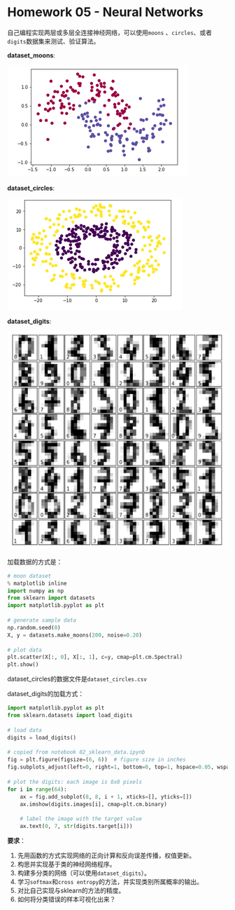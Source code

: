 # Homework 05 - Neural Networks

自己编程实现两层或多层全连接神经网络，可以使用`moons` 、`circles`、或者`digits`数据集来测试、验证算法。



**dataset_moons**:

![dataset_moons](images/dataset_moon.png)



**dataset_circles**:

![dataset_circles](images/dataset_circle.png)



**dataset_digits**:

![dataset_digits](images/dataset_digits.png)



加载数据的方式是：
```python
# moon dataset
% matplotlib inline
import numpy as np
from sklearn import datasets
import matplotlib.pyplot as plt

# generate sample data
np.random.seed(0)
X, y = datasets.make_moons(200, noise=0.20)

# plot data
plt.scatter(X[:, 0], X[:, 1], c=y, cmap=plt.cm.Spectral)
plt.show()
```

dataset_circles的数据文件是`dataset_circles.csv`

dataset_digits的加载方式：
```python
import matplotlib.pyplot as plt 
from sklearn.datasets import load_digits

# load data
digits = load_digits()

# copied from notebook 02_sklearn_data.ipynb
fig = plt.figure(figsize=(6, 6))  # figure size in inches
fig.subplots_adjust(left=0, right=1, bottom=0, top=1, hspace=0.05, wspace=0.05)

# plot the digits: each image is 8x8 pixels
for i in range(64):
    ax = fig.add_subplot(8, 8, i + 1, xticks=[], yticks=[])
    ax.imshow(digits.images[i], cmap=plt.cm.binary)
    
    # label the image with the target value
    ax.text(0, 7, str(digits.target[i]))
```



**要求**：

1. 先用函数的方式实现网络的正向计算和反向误差传播，权值更新。
2. 构思并实现基于类的神经网络程序。
3. 构建多分类的网络（可以使用`dataset_digits`）。
4. 学习`softmax`和`cross entropy`的方法，并实现类别所属概率的输出。
5. 对比自己实现与sklearn的方法的精度。
6. 如何将分类错误的样本可视化出来？
